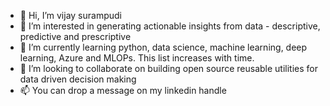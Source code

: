- 👋 Hi, I’m vijay surampudi
- 👀 I’m interested in generating actionable insights from data - descriptive, predictive and prescriptive
- 🌱 I’m currently learning python, data science, machine learning, deep learning, Azure and MLOPs. This list increases with time.
- 💞️ I’m looking to collaborate on building open source reusable utilities for data driven decision making
- 📫 You can drop a message on my linkedin handle

<!---
vjsurampudi/vjsurampudi is a ✨ special ✨ repository because its `README.md` (this file) appears on your GitHub profile.
You can click the Preview link to take a look at your changes.
--->
